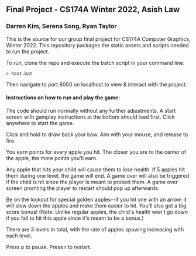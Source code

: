 
## Final Project - CS174A Winter 2022, Asish Law
### Darren Kim, Serena Song, Ryan Taylor

This is the source for our group final project for CS174A Computer Graphics, Winter 2022. This repository packages the static assets and scripts needed to run the project.

To run, clone the repo and execute the batch script in your command line:

    > host.bat
Then navigate to port 8000 on localhost to view & interact with the project.


#### Instructions on how to run and play the game: ####

The code should run normally without any further adjustments. A start screen with gamplay instructions at the bottom should load first. Click anywhere to start the game.

Click and hold to draw back your bow. Aim with your mouse, and release to fire.

You earn points for every apple you hit. The closer you are to the center of the apple, the more points you'll earn.

Any apple that hits your child will cause them to lose health. If 5 apples hit them during one level, the game will end. 
A game over will also be triggered if the child is hit since the player is meant to protect them.
A game over screen promting the player to restart should pop up afterwards.

Be on the lookout for special golden apples--if you hit one with an arrow, it will slow down the apples and make them easier to hit. You'll also get a big score bonus! (Note: Unlike regular apples, the child's health won't go down if you fail to hit this apple since it's meant to be a bonus.)

There are 3 levels in total, with the rate of apples spawing increasing with each level.

Press p to pause.
Press r to restart.
